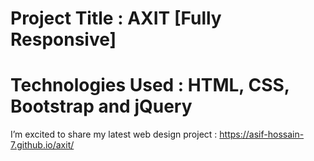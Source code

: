 # Project Title : AXIT [Fully Responsive] 
# Technologies Used : HTML, CSS, Bootstrap and jQuery

I’m excited to share my latest web design project : https://asif-hossain-7.github.io/axit/
